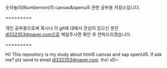 숫자놀이(Numbernori)의 canvas&openui5 관련 공부용 저장소입니다.


=========

개인 공부용으로써 혹시나 이 git에 대해서 관심이 있으신 분은
dl332353@naver.com으로 메일주시면 확인 후 연락드리겠습니다.

=========

Hi!
This repository is my study about html5 canvas and sap openUI5.
If ask me?
plz send to email dl332353@naver.com.
thx! xD~
